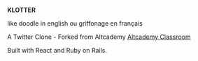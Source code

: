 **KLOTTER**

like doodle in english
ou griffonage en français

A Twitter Clone - Forked from Altcademy [Altcademy Classroom](https://www.altcademy.com)

Built with React and Ruby on Rails.
